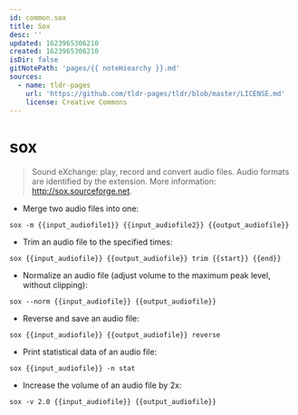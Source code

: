 ```yaml
---
id: common.sox
title: Sox
desc: ''
updated: 1623965306210
created: 1623965306210
isDir: false
gitNotePath: 'pages/{{ noteHiearchy }}.md'
sources:
  - name: tldr-pages
    url: 'https://github.com/tldr-pages/tldr/blob/master/LICENSE.md'
    license: Creative Commons
---
```

# sox

> Sound eXchange: play, record and convert audio files.
> Audio formats are identified by the extension.
> More information: <http://sox.sourceforge.net>.

- Merge two audio files into one:

`sox -m {{input_audiofile1}} {{input_audiofile2}} {{output_audiofile}}`

- Trim an audio file to the specified times:

`sox {{input_audiofile}} {{output_audiofile}} trim {{start}} {{end}}`

- Normalize an audio file (adjust volume to the maximum peak level, without clipping):

`sox --norm {{input_audiofile}} {{output_audiofile}}`

- Reverse and save an audio file:

`sox {{input_audiofile}} {{output_audiofile}} reverse`

- Print statistical data of an audio file:

`sox {{input_audiofile}} -n stat`

- Increase the volume of an audio file by 2x:

`sox -v 2.0 {{input_audiofile}} {{output_audiofile}}`

